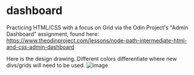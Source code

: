 # dashboard

Practicing HTML/CSS with a focus on Grid via the Odin Project's "Admin Dashboard" assignment, found here: https://www.theodinproject.com/lessons/node-path-intermediate-html-and-css-admin-dashboard

Here is the design drawing. Different colors differentiate where new divs/grids will need to be used.
![image](https://github.com/TeddyFrye/dashboard/assets/10442975/e86882e6-5047-4bf2-85ad-6ca8196e963f)
